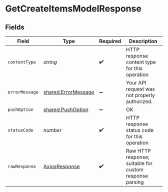 # GetCreateItemsModelResponse


## Fields

| Field                                                             | Type                                                              | Required                                                          | Description                                                       |
| ----------------------------------------------------------------- | ----------------------------------------------------------------- | ----------------------------------------------------------------- | ----------------------------------------------------------------- |
| `contentType`                                                     | *string*                                                          | :heavy_check_mark:                                                | HTTP response content type for this operation                     |
| `errorMessage`                                                    | [shared.ErrorMessage](../../../sdk/models/shared/errormessage.md) | :heavy_minus_sign:                                                | Your API request was not properly authorized.                     |
| `pushOption`                                                      | [shared.PushOption](../../../sdk/models/shared/pushoption.md)     | :heavy_minus_sign:                                                | OK                                                                |
| `statusCode`                                                      | *number*                                                          | :heavy_check_mark:                                                | HTTP response status code for this operation                      |
| `rawResponse`                                                     | [AxiosResponse](https://axios-http.com/docs/res_schema)           | :heavy_check_mark:                                                | Raw HTTP response; suitable for custom response parsing           |